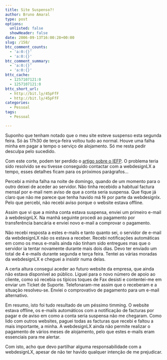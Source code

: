 ```yaml
---
title: Site Suspenso?!
author: Bruno Amaral
type: post
options:
  unlisted: false
  showHeader: false
date: 2006-09-13T16:00:28+00:00
slug: /158/
btc_comment_counts:
  - 'a:0:{}'
  - 'a:0:{}'
btc_comment_summary:
  - 'a:0:{}'
  - 'a:0:{}'
bttc_cache:
  - 1257107121:0
  - 1257107121:0
bttc_short_url:
  - http://bit.ly/45pFfF
  - http://bit.ly/45pFfF
categories:
  - Pessoal
tags:
  - Pessoal

---
```

Suponho que tenham notado que o meu site esteve suspenso esta segunda feira. Só às 17h30 de terça-feira voltou tudo ao normal. Houve uma falha minha em pagar a tempo o serviço de alojamento. Só me resta pedir desculpa pelo sucedido.

Com este corte, podem ter perdido o [artigo sobre o IEFP][1]. O problema teria sido resolvido se eu tivesse conseguido contactar com a webdesignLX a tempo, esses detalhes ficam para os próximos parágrafos&#8230;

<!--more-->Percebi a minha falha na noite de domingo, quando de um momento para o outro deixei de aceder ao servidor. Não tinha recebido a habitual factura mensal por e-mail nem aviso de que a conta seria suspensa. Que fique já claro que não me parece que tenha havido má fé por parte da webdesignlx. Pelo que percebi, não recebi aviso porque o website estava offline.

Assim que vi que a minha conta estava suspensa, enviei um primeiro e-mail à webdesignLX. Na manhã seguinte procedi ao pagamento por transferência bancária e enviei novo e-mail a comprovar o pagamento.

Não recebi resposta a estes e-mails e tanto quanto sei, o servidor de e-mail da webdesignLX não os estava a receber. Recebi notificações automáticas em como os meus e-mails ainda não tinham sido entregues mas que o servidor ia tentar novamente durante mais dois dias. Devo ter enviado um total de 4 e-mails durante segunda e terça feira. Tentei as várias moradas da webdesignLX e cheguei a insistir numa delas.

A certa altura consegui aceder ao futuro website da empresa, que ainda não estava disponível ao público. Liguei para o novo número de apoio ao cliente, como só recebia os típicos toques de Fax desisti e contentei-me em enviar um Ticket de Suporte. Telefonaram-me assim que o receberam e a situação resolveu-se. Enviei o comprovativo de pagamento para um e-mail alternativo.

Em resumo, isto foi tudo resultado de um péssimo timming. O website estava offline, os e-mails automáticos com a notificação de facturas por pagar e de aviso em como a conta seria suspensa não me chegaram. Como lido com outros websites, paguei todas as facturas que recebi e faltou a mais importante, a minha. A webdesignLX ainda não permite realizar o pagamento de vários meses de alojamento, pelo que estes e-mails eram essenciais para me alertar.

Com isto, acho que devo partilhar alguma responsabilidade com a webdesignLX, apesar de não ter havido qualquer intenção de me prejudicar.

 [1]: http://www.brunoamaral.com/post/sai-um-cafezinho-para-a-mesa-do-iefp/